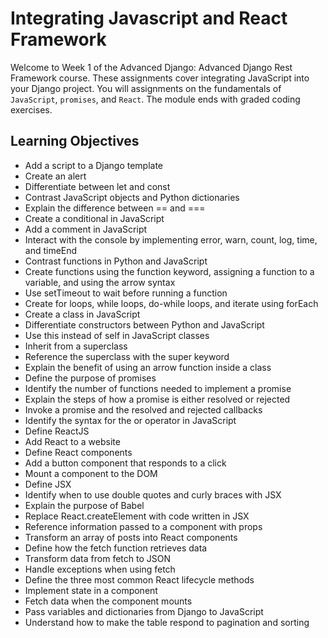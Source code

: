 # Integrating Javascript and React Framework

Welcome to Week 1 of the Advanced Django: Advanced Django Rest Framework course. These assignments cover integrating JavaScript into your Django project. You will assignments on the fundamentals of `JavaScript`, `promises`, and `React`. The module ends with graded coding exercises.

## Learning Objectives
- Add a script to a Django template
- Create an alert
- Differentiate between let and const
- Contrast JavaScript objects and Python dictionaries
- Explain the difference between == and ===
- Create a conditional in JavaScript
- Add a comment in JavaScript
- Interact with the console by implementing error, warn, count, log, time, and timeEnd
- Contrast functions in Python and JavaScript
- Create functions using the function keyword, assigning a function to a variable, and using the arrow syntax
- Use setTimeout to wait before running a function
- Create for loops, while loops, do-while loops, and iterate using forEach
- Create a class in JavaScript
- Differentiate constructors between Python and JavaScript
- Use this instead of self in JavaScript classes
- Inherit from a superclass
- Reference the superclass with the super keyword
- Explain the benefit of using an arrow function inside a class
- Define the purpose of promises
- Identify the number of functions needed to implement a promise
- Explain the steps of how a promise is either resolved or rejected
- Invoke a promise and the resolved and rejected callbacks
- Identify the syntax for the or operator in JavaScript
- Define ReactJS
- Add React to a website
- Define React components
- Add a button component that responds to a click
- Mount a component to the DOM
- Define JSX
- Identify when to use double quotes and curly braces with JSX
- Explain the purpose of Babel
- Replace React.createElement with code written in JSX
- Reference information passed to a component with props
- Transform an array of posts into React components
- Define how the fetch function retrieves data
- Transform data from fetch to JSON
- Handle exceptions when using fetch
- Define the three most common React lifecycle methods
- Implement state in a component
- Fetch data when the component mounts
- Pass variables and dictionaries from Django to JavaScript
- Understand how to make the table respond to pagination and sorting